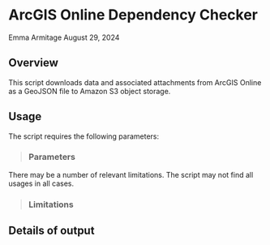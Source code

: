 # ArcGIS Online Dependency Checker
Emma Armitage
August 29, 2024

## Overview
This script downloads data and associated attachments from ArcGIS Online as a GeoJSON file to Amazon S3 object storage.

## Usage
The script requires the following parameters:

> ### Parameters
>

There may be a number of relevant limitations. The script may not find all usages in all cases.
> ### Limitations
> 

## Details of output


